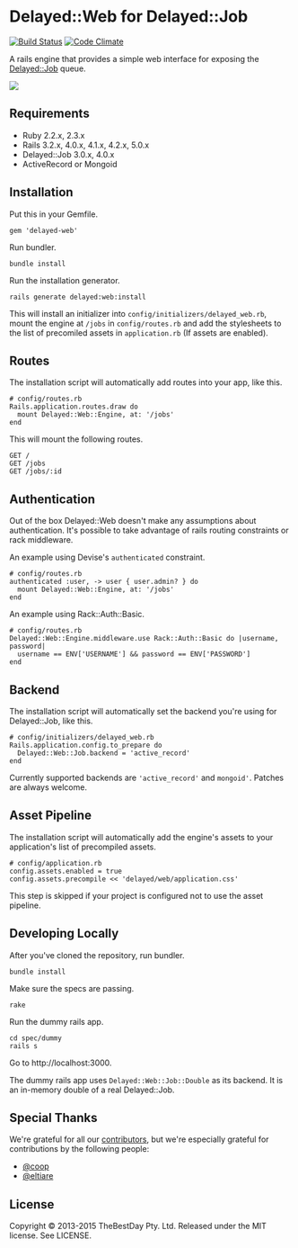 # Delayed::Web for Delayed::Job

[![Build Status](https://travis-ci.org/thebestday/delayed-web.png?branch=master)](https://travis-ci.org/thebestday/delayed-web)
[![Code Climate](https://codeclimate.com/github/thebestday/delayed-web.png)](https://codeclimate.com/github/thebestday/delayed-web)

A rails engine that provides a simple web interface for exposing the
[Delayed::Job](https://github.com/collectiveidea/delayed_job) queue.

![](http://f.cl.ly/items/1j2m2g223s3q33140S3H/Screen%20Shot%202013-06-13%20at%2011.47.57%20PM.png)

## Requirements

* Ruby 2.2.x, 2.3.x
* Rails 3.2.x, 4.0.x, 4.1.x, 4.2.x, 5.0.x
* Delayed::Job 3.0.x, 4.0.x
* ActiveRecord or Mongoid

## Installation

Put this in your Gemfile.

    gem 'delayed-web'

Run bundler.

    bundle install

Run the installation generator.

    rails generate delayed:web:install

This will install an initializer into `config/initializers/delayed_web.rb`,
mount the engine at `/jobs` in `config/routes.rb` and add the stylesheets
to the list of precomiled assets in `application.rb` (If assets are
enabled).

## Routes

The installation script will automatically add routes into your app,
like this.

    # config/routes.rb
    Rails.application.routes.draw do
      mount Delayed::Web::Engine, at: '/jobs'
    end

This will mount the following routes.

    GET /
    GET /jobs
    GET /jobs/:id

## Authentication

Out of the box Delayed::Web doesn't make any assumptions about
authentication. It's possible to take advantage of rails routing
constraints or rack middleware.

An example using Devise's `authenticated` constraint.

    # config/routes.rb
    authenticated :user, -> user { user.admin? } do
      mount Delayed::Web::Engine, at: '/jobs'
    end

An example using Rack::Auth::Basic.

    # config/routes.rb
    Delayed::Web::Engine.middleware.use Rack::Auth::Basic do |username, password|
      username == ENV['USERNAME'] && password == ENV['PASSWORD']
    end

## Backend

The installation script will automatically set the backend you're using for
Delayed::Job, like this.

    # config/initializers/delayed_web.rb
    Rails.application.config.to_prepare do
      Delayed::Web::Job.backend = 'active_record'
    end

Currently supported backends are `'active_record'` and `mongoid'`. Patches
are always welcome.

## Asset Pipeline

The installation script will automatically add the engine's assets to your
application's list of precompiled assets.

    # config/application.rb
    config.assets.enabled = true
    config.assets.precompile << 'delayed/web/application.css'

This step is skipped if your project is configured not to use the asset
pipeline.

## Developing Locally

After you've cloned the repository, run bundler.

    bundle install

Make sure the specs are passing.

    rake

Run the dummy rails app.

    cd spec/dummy
    rails s

Go to http://localhost:3000.

The dummy rails app uses `Delayed::Web::Job::Double` as its backend.
It is an in-memory double of a real Delayed::Job.

## Special Thanks

We're grateful for all our [contributors](https://github.com/thebestday/delayed-web/graphs/contributors),
but we're especially grateful for contributions by the following people:

* [@coop](https://github.com/coop)
* [@eltiare](https://github.com/eltiare)

## License

Copyright © 2013-2015 TheBestDay Pty. Ltd. Released under the MIT license. See LICENSE.
